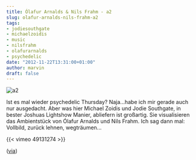 ```yaml
---
title: Ólafur Arnalds & Nils Frahm - a2
slug: olafur-arnalds-nils-frahm-a2
tags:
- jodiesouthgate
- michaelzoidis
- music
- nilsfrahm
- olafurarnalds
- psychedelic
date: "2012-11-22T13:31:00+01:00"
author: marvin
draft: false
---
```

![a2](/images/a2.jpg)

Ist es mal wieder psychedelic Thursday? Naja...habe ich mir gerade auch
nur ausgedacht. Aber was hier Michael Zoidis und Jodie Southgate, in
bester Joshuas Lightshow Manier, abliefern ist großartig. Sie
visualisieren das Ambientstück von Ólafur Arnalds und Nils Frahm. Ich
sag dann mal: Vollbild, zurück lehnen, wegträumen...

{{< vimeo 49131274 >}}

([via](http://thomasraukamp.tumblr.com/post/36277070996/a-visual-piece-by-michael-zoidis-and-jodie))